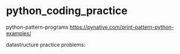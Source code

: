 # python_coding_practice
  python-pattern-programs
      https://pynative.com/print-pattern-python-examples/
      
      
  datastructure practice problems:
      
  
